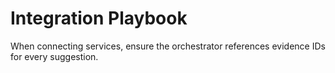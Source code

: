 # Integration Playbook

When connecting services, ensure the orchestrator references evidence IDs for every suggestion.
